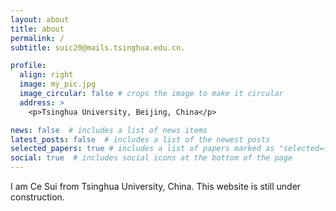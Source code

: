 ```yaml
---
layout: about
title: about
permalink: /
subtitle: suic20@mails.tsinghua.edu.cn.

profile:
  align: right
  image: my_pic.jpg
  image_circular: false # crops the image to make it circular
  address: >
    <p>Tsinghua University, Beijing, China</p>

news: false  # includes a list of news items
latest_posts: false  # includes a list of the newest posts
selected_papers: true # includes a list of papers marked as "selected={true}"
social: true  # includes social icons at the bottom of the page
---
```

I am Ce Sui from Tsinghua University, China. This website is still under construction.
